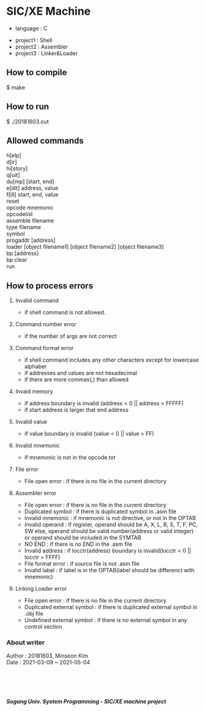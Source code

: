 #  SIC/XE Machine
* language : C
- project1 : Shell<br>
- project2 : Assembler<br>
- project3 : Linker&Loader
  

## How to compile
  $ make


## How to run
  $ ./20181603.out


## Allowed commands
  h[elp]<br>
  d[ir]<br>
  hi[story]<br>
  q[uit]<br>
  du[mp] [start, end]<br>
  e[dit] address, value<br>
  f[ill] start, end, value<br>
  reset<br>
  opcode mnemonic<br>
  opcodelist<br>
  assemble filename<br>
  type filename<br>
  symbol<br>
  progaddr [address]<br>
  loader [object filename1] [object filename2] [object filename3]<br>
  bp [address]<br>
  bp clear<br>
  run<br>


## How to process errors
  1. Invalid command
     - if shell command is not allowed.

  2. Command number error
     - if the number of args are not correct

  3. Command format error
     - if shell command includes any other characters except for lowercase alphaber
	 - if addresses and values are not hexadecimal
	 - if there are more commas(,) than allowed

  4. Invaid memory
     - if address boundary is invalid (address < 0 || address > FFFFF)
	 - if start address is larger that end address

  5. Invalid value
     - if value boundary is invalid (value < 0 || value > FF)

  6. Invalid mnemonic
     - if mnemonic is not in the opcode.txt

  7. File error
	 - File open error : if there is no file in the current directory

  8. Assembler error
	 - File open error : if there is no file in the current directory
	 - Duplicated symbol : if there is duplicated symbol in .asm file
	 - Invalid mnemonic : if mnemonic is not directive, or not in the OPTAB
	 - Invalid operand : if register, operand should be A, X, L, B, S, T, F, PC, SW
						 else, operand should be valid number(address or valid integer) 
						 or operand should be included in the SYMTAB
	 - NO END : if there is no END in the .asm file
	 - Invalid address : if locctr(address) boundary is invalid(locctr < 0 || locctr > FFFF)
	 - File format error : if source file is not .asm file
	 - Invalid label : if label is in the OPTAB(label should be differenct with mnemonic)

  9. Linking Loader error
	 - File open error : if there is no file in the current directory
	 - Duplicated external symbol : if there is duplicated external symbol in .obj file
	 - Undefined external symbol : if there is no external symbol in any control section

### About writer
  Author : 20181603, Minseon Kim<br>
  Date   : 2021-03-09 ~ 2021-05-04
  
  <br><br><br>
##### Sogang Univ. System Programming - SIC/XE machine project
